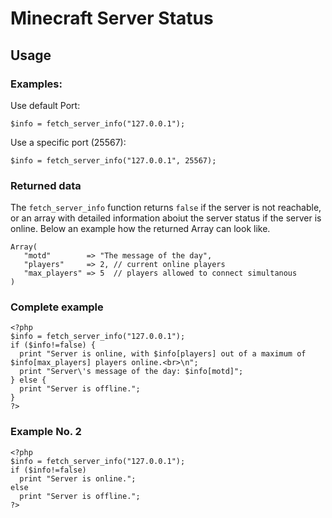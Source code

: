 Minecraft Server Status
=======================

Usage
-----

### Examples:

Use default Port:

    $info = fetch_server_info("127.0.0.1");

Use a specific port (25567):

    $info = fetch_server_info("127.0.0.1", 25567);

### Returned data

The `fetch_server_info` function returns `false` if the server is not reachable,
or an array with detailed information aboiut the server status if the server is
online. Below an example how the returned Array can look like.

    Array(
       "motd"        => "The message of the day",
       "players"     => 2, // current online players
       "max_players" => 5  // players allowed to connect simultanous
    )

### Complete example

    <?php
    $info = fetch_server_info("127.0.0.1");
    if ($info!=false) {
      print "Server is online, with $info[players] out of a maximum of $info[max_players] players online.<br>\n";
      print "Server\'s message of the day: $info[motd]";
    } else {
      print "Server is offline.";
    }
    ?>

### Example No. 2

    <?php
    $info = fetch_server_info("127.0.0.1");
    if ($info!=false)
      print "Server is online.";
    else
      print "Server is offline.";
    ?>
